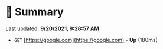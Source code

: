 # 📖 Summary
Last updated: **9/20/2021, 9:28:57 AM**

- `GET` [https://google.com](https://google.com) - **Up** (180ms)

